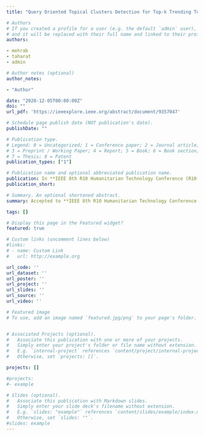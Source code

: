 ```yaml
---
title: "Query Oriented Topical Clusters Detection for Top-k Trending Topics in Twitter"

# Authors
# If you created a profile for a user (e.g. the default `admin` user), write the username (folder name) here 
# and it will be replaced with their full name and linked to their profile.
authors:

- mehrab
- taharat
- admin

# Author notes (optional)
author_notes:

- "Author"

date: "2020-12-05T00:00:00Z"
doi: ""
url_pdf: 'https://ieeexplore.ieee.org/abstract/document/9357047'

# Schedule page publish date (NOT publication's date).
publishDate: ""

# Publication type.
# Legend: 0 = Uncategorized; 1 = Conference paper; 2 = Journal article;
# 3 = Preprint / Working Paper; 4 = Report; 5 = Book; 6 = Book section;
# 7 = Thesis; 8 = Patent
publication_types: ["1"]

# Publication name and optional abbreviated publication name.
publication: In **IEEE 8th R10 Humanitarian Technology Conference (R10-HTC) 2020**
publication_short: 

# Summary. An optional shortened abstract.
summary: Accepted to **IEEE 8th R10 Humanitarian Technology Conference (R10-HTC) 2020**, 5-7 December, 2020, Sarawak, Malaysia.

tags: []

# Display this page in the Featured widget?
featured: true

# Custom links (uncomment lines below)
#links:
# - name: Custom Link
#   url: http://example.org

url_code: ''
url_dataset: ''
url_poster: ''
url_project: ''
url_slides: ''
url_source: ''
url_video: ''

# Featured image
# To use, add an image named `featured.jpg/png` to your page's folder. 


# Associated Projects (optional).
#   Associate this publication with one or more of your projects.
#   Simply enter your project's folder or file name without extension.
#   E.g. `internal-project` references `content/project/internal-project/index.md`.
#   Otherwise, set `projects: []`.

projects: []

#projects:
#- example

# Slides (optional).
#   Associate this publication with Markdown slides.
#   Simply enter your slide deck's filename without extension.
#   E.g. `slides: "example"` references `content/slides/example/index.md`.
#   Otherwise, set `slides: ""`.
#slides: example
---
```



